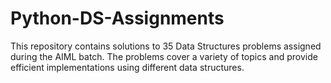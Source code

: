 # Python-DS-Assignments

This repository contains solutions to 35 Data Structures problems assigned during the AIML batch. 
The problems cover a variety of topics and provide efficient implementations using different data structures.